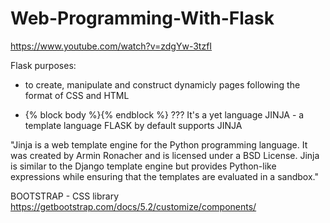 # Web-Programming-With-Flask
https://www.youtube.com/watch?v=zdgYw-3tzfI

Flask purposes:

- to create, manipulate and construct dynamicly pages following the format of CSS and HTML



- {% block body %}{% endblock %} ??? 
It's a yet language 
JINJA - a template language
FLASK by default supports JINJA

"Jinja is a web template engine for the Python programming language. 
It was created by Armin Ronacher and is licensed under a BSD License. 
Jinja is similar to the Django template engine but provides Python-like expressions 
while ensuring that the templates are evaluated in a sandbox."

BOOTSTRAP - CSS library
https://getbootstrap.com/docs/5.2/customize/components/
